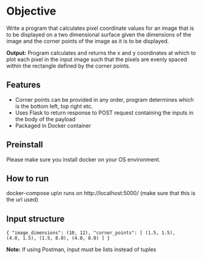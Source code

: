 # Objective
Write a program that calculates pixel coordinate values 
for an image that is to be displayed on a two dimensional 
surface given the dimensions of the image and the corner 
points of the image as it is to be displayed.

**Output:** Program calculates and returns the x and y coordinates 
at which to plot each pixel in the input image such that 
the pixels are evenly spaced within the rectangle defined 
by the corner points.

## Features
<ul>
    <li>Corner points can be provided in any order, 
    program determines which is the bottom left, top right etc.</li>
    <li>Uses Flask to return response to POST request containing
    the inputs in the body of the payload</li>
    <li>Packaged in Docker container</li>
</ul>

## Preinstall 

Please make sure you install docker on your OS environment.

## How to run

docker-compose up\n
runs on http://localhost:5000/ (make sure that this is the url used)

## Input structure

<code>{
                "image_dimensions": (10, 12),
                "corner_points": [
                    (1.5, 1.5),
                    (4.0, 1.5),
                    (1.5, 8.0),
                    (4.0, 8.0)
                ]
            }</code>

**Note:** If using Postman, input must be lists instead of tuples
